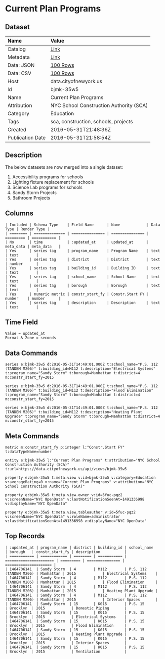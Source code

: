 # Current Plan Programs

## Dataset

| Name | Value |
| :--- | :---- |
| Catalog | [Link](https://catalog.data.gov/dataset/current-plan-programs) |
| Metadata | [Link](https://data.cityofnewyork.us/api/views/bjmk-35w5) |
| Data: JSON | [100 Rows](https://data.cityofnewyork.us/api/views/bjmk-35w5/rows.json?max_rows=100) |
| Data: CSV | [100 Rows](https://data.cityofnewyork.us/api/views/bjmk-35w5/rows.csv?max_rows=100) |
| Host | data.cityofnewyork.us |
| Id | bjmk-35w5 |
| Name | Current Plan Programs |
| Attribution | NYC School Construction Authority (SCA) |
| Category | Education |
| Tags | sca, construction, schools, projects |
| Created | 2016-05-31T21:48:36Z |
| Publication Date | 2016-05-31T21:58:54Z |

## Description

The below datasets are now merged into a single dataset:

1. Accessibility programs for schools
2. Lighting fixture replacement for schools
3. Science Lab programs for schools
4. Sandy Storm Projects
5. Bathroom Projects

## Columns

```ls
| Included | Schema Type    | Field Name      | Name            | Data Type | Render Type |
| ======== | ============== | =============== | =============== | ========= | =========== |
| No       | time           | :updated_at     | updated_at      | meta_data | meta_data   |
| Yes      | series tag     | program_name    | Program Name    | text      | text        |
| Yes      | series tag     | district        | District        | text      | number      |
| Yes      | series tag     | building_id     | Building ID     | text      | text        |
| Yes      | series tag     | school_name     | School Name     | text      | text        |
| Yes      | series tag     | borough         | Borough         | text      | text        |
| Yes      | numeric metric | constr_start_fy | Constr.Start FY | number    | number      |
| Yes      | series tag     | description     | Description     | text      | text        |
```

## Time Field

```ls
Value = updated_at
Format & Zone = seconds
```

## Data Commands

```ls
series e:bjmk-35w5 d:2016-05-31T14:49:01.000Z t:school_name="P.S. 112 (TANDEM M206)" t:building_id=M112 t:description="Electrical Systems" t:program_name="Sandy Storm" t:borough=Manhattan t:district=4 m:constr_start_fy=2015

series e:bjmk-35w5 d:2016-05-31T14:49:01.000Z t:school_name="P.S. 112 (TANDEM M206)" t:building_id=M112 t:description="Flood Elimination" t:program_name="Sandy Storm" t:borough=Manhattan t:district=4 m:constr_start_fy=2015

series e:bjmk-35w5 d:2016-05-31T14:49:01.000Z t:school_name="P.S. 112 (TANDEM M206)" t:building_id=M112 t:description="Heating Plant Upgrade" t:program_name="Sandy Storm" t:borough=Manhattan t:district=4 m:constr_start_fy=2015
```

## Meta Commands

```ls
metric m:constr_start_fy p:integer l:"Constr.Start FY" t:dataTypeName=number

entity e:bjmk-35w5 l:"Current Plan Programs" t:attribution="NYC School Construction Authority (SCA)" t:url=https://data.cityofnewyork.us/api/views/bjmk-35w5

property e:bjmk-35w5 t:meta.view v:id=bjmk-35w5 v:category=Education v:averageRating=0 v:name="Current Plan Programs" v:attribution="NYC School Construction Authority (SCA)"

property e:bjmk-35w5 t:meta.view.owner v:id=5fuc-pqz2 v:screenName="NYC OpenData" v:lastNotificationSeenAt=1491336998 v:displayName="NYC OpenData"

property e:bjmk-35w5 t:meta.view.tableauthor v:id=5fuc-pqz2 v:screenName="NYC OpenData" v:roleName=administrator v:lastNotificationSeenAt=1491336998 v:displayName="NYC OpenData"
```

## Top Records

```ls
| :updated_at | program_name | district | building_id | school_name            | borough   | constr_start_fy | description           | 
| =========== | ============ | ======== | =========== | ====================== | ========= | =============== | ===================== | 
| 1464706141  | Sandy Storm  | 4        | M112        | P.S. 112 (TANDEM M206) | Manhattan | 2015            | Electrical Systems    | 
| 1464706141  | Sandy Storm  | 4        | M112        | P.S. 112 (TANDEM M206) | Manhattan | 2015            | Flood Elimination     | 
| 1464706141  | Sandy Storm  | 4        | M112        | P.S. 112 (TANDEM M206) | Manhattan | 2015            | Heating Plant Upgrade | 
| 1464706141  | Sandy Storm  | 4        | M112        | P.S. 112 (TANDEM M206) | Manhattan | 2015            | Interior Spaces       | 
| 1464706141  | Sandy Storm  | 15       | K015        | P.S. 15                | Brooklyn  | 2015            | Domestic Piping       | 
| 1464706141  | Sandy Storm  | 15       | K015        | P.S. 15                | Brooklyn  | 2015            | Electrical Systems    | 
| 1464706141  | Sandy Storm  | 15       | K015        | P.S. 15                | Brooklyn  | 2015            | Flood Elimination     | 
| 1464706141  | Sandy Storm  | 15       | K015        | P.S. 15                | Brooklyn  | 2015            | Heating Plant Upgrade | 
| 1464706141  | Sandy Storm  | 15       | K015        | P.S. 15                | Brooklyn  | 2015            | Interior Spaces       | 
| 1464706141  | Sandy Storm  | 15       | K015        | P.S. 15                | Brooklyn  | 2015            | Ventilation           | 
```